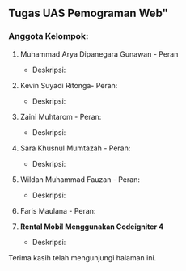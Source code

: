 ## Tugas UAS Pemograman Web"

### Anggota Kelompok:
1. Muhammad Arya Dipanegara Gunawan - Peran  
   - Deskripsi: 
2. Kevin Suyadi Ritonga- Peran: 
   - Deskripsi: 
3. Zaini Muhtarom - Peran: 
   - Deskripsi: 
4. Sara Khusnul Mumtazah - Peran: 
   - Deskripsi: 
5. Wildan Muhammad Fauzan - Peran: 
   - Deskripsi:
6. Faris Maulana - Peran:
  

1. **Rental Mobil Menggunakan Codeigniter 4**
   - Deskripsi: 
   

Terima kasih telah mengunjungi halaman ini.

